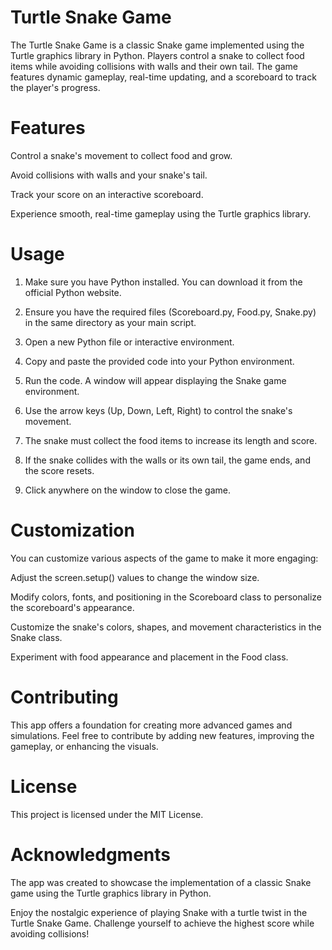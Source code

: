 # Turtle Snake Game
The Turtle Snake Game is a classic Snake game implemented using the Turtle graphics library in Python. Players control a snake to collect food items while avoiding collisions with walls and their own tail. The game features dynamic gameplay, real-time updating, and a scoreboard to track the player's progress.

# Features
Control a snake's movement to collect food and grow.

Avoid collisions with walls and your snake's tail.

Track your score on an interactive scoreboard.

Experience smooth, real-time gameplay using the Turtle graphics library.

# Usage
1. Make sure you have Python installed. You can download it from the official Python website.

2. Ensure you have the required files (Scoreboard.py, Food.py, Snake.py) in the same directory as your main script.

3. Open a new Python file or interactive environment.

4. Copy and paste the provided code into your Python environment.

5. Run the code. A window will appear displaying the Snake game environment.

6. Use the arrow keys (Up, Down, Left, Right) to control the snake's movement.

7. The snake must collect the food items to increase its length and score.

8. If the snake collides with the walls or its own tail, the game ends, and the score resets.

9. Click anywhere on the window to close the game.

# Customization
You can customize various aspects of the game to make it more engaging:

Adjust the screen.setup() values to change the window size.

Modify colors, fonts, and positioning in the Scoreboard class to personalize the scoreboard's appearance.

Customize the snake's colors, shapes, and movement characteristics in the Snake class.

Experiment with food appearance and placement in the Food class.

# Contributing
This app offers a foundation for creating more advanced games and simulations. Feel free to contribute by adding new features, improving the gameplay, or enhancing the visuals.

# License
This project is licensed under the MIT License.

# Acknowledgments
The app was created to showcase the implementation of a classic Snake game using the Turtle graphics library in Python.

Enjoy the nostalgic experience of playing Snake with a turtle twist in the Turtle Snake Game. Challenge yourself to achieve the highest score while avoiding collisions!




